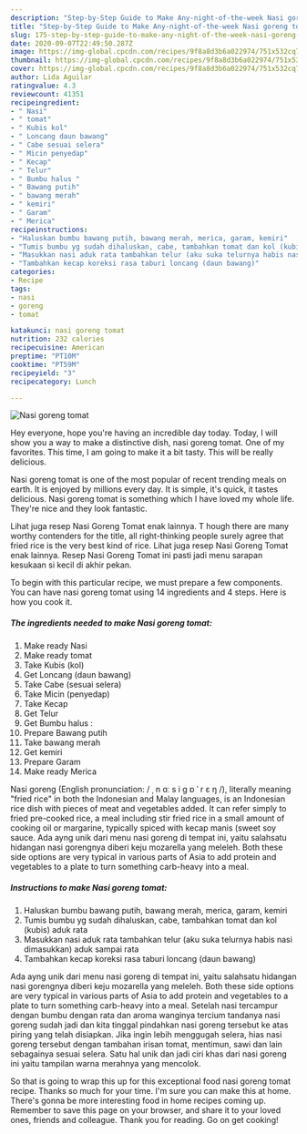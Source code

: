 ```yaml
---
description: "Step-by-Step Guide to Make Any-night-of-the-week Nasi goreng tomat"
title: "Step-by-Step Guide to Make Any-night-of-the-week Nasi goreng tomat"
slug: 175-step-by-step-guide-to-make-any-night-of-the-week-nasi-goreng-tomat
date: 2020-09-07T22:49:50.287Z
image: https://img-global.cpcdn.com/recipes/9f8a8d3b6a022974/751x532cq70/nasi-goreng-tomat-foto-resep-utama.jpg
thumbnail: https://img-global.cpcdn.com/recipes/9f8a8d3b6a022974/751x532cq70/nasi-goreng-tomat-foto-resep-utama.jpg
cover: https://img-global.cpcdn.com/recipes/9f8a8d3b6a022974/751x532cq70/nasi-goreng-tomat-foto-resep-utama.jpg
author: Lida Aguilar
ratingvalue: 4.3
reviewcount: 41351
recipeingredient:
- " Nasi"
- " tomat"
- " Kubis kol"
- " Loncang daun bawang"
- " Cabe sesuai selera"
- " Micin penyedap"
- " Kecap"
- " Telur"
- " Bumbu halus "
- " Bawang putih"
- " bawang merah"
- " kemiri"
- " Garam"
- " Merica"
recipeinstructions:
- "Haluskan bumbu bawang putih, bawang merah, merica, garam, kemiri"
- "Tumis bumbu yg sudah dihaluskan, cabe, tambahkan tomat dan kol (kubis) aduk rata"
- "Masukkan nasi aduk rata tambahkan telur (aku suka telurnya habis nasi dimasukkan) aduk sampai rata"
- "Tambahkan kecap koreksi rasa taburi loncang (daun bawang)"
categories:
- Recipe
tags:
- nasi
- goreng
- tomat

katakunci: nasi goreng tomat 
nutrition: 232 calories
recipecuisine: American
preptime: "PT10M"
cooktime: "PT59M"
recipeyield: "3"
recipecategory: Lunch

---
```



![Nasi goreng tomat](https://img-global.cpcdn.com/recipes/9f8a8d3b6a022974/751x532cq70/nasi-goreng-tomat-foto-resep-utama.jpg)

Hey everyone, hope you're having an incredible day today. Today, I will show you a way to make a distinctive dish, nasi goreng tomat. One of my favorites. This time, I am going to make it a bit tasty. This will be really delicious.

Nasi goreng tomat is one of the most popular of recent trending meals on earth. It is enjoyed by millions every day. It is simple, it's quick, it tastes delicious. Nasi goreng tomat is something which I have loved my whole life. They're nice and they look fantastic.

Lihat juga resep Nasi Goreng Tomat enak lainnya. T hough there are many worthy contenders for the title, all right-thinking people surely agree that fried rice is the very best kind of rice. Lihat juga resep Nasi Goreng Tomat enak lainnya. Resep Nasi Goreng Tomat ini pasti jadi menu sarapan kesukaan si kecil di akhir pekan.


To begin with this particular recipe, we must prepare a few components. You can have nasi goreng tomat using 14 ingredients and 4 steps. Here is how you cook it.

<!--inarticleads1-->

##### The ingredients needed to make Nasi goreng tomat:

1. Make ready  Nasi
1. Make ready  tomat
1. Take  Kubis (kol)
1. Get  Loncang (daun bawang)
1. Take  Cabe (sesuai selera)
1. Take  Micin (penyedap)
1. Take  Kecap
1. Get  Telur
1. Get  Bumbu halus :
1. Prepare  Bawang putih
1. Take  bawang merah
1. Get  kemiri
1. Prepare  Garam
1. Make ready  Merica


Nasi goreng (English pronunciation: / ˌ n ɑː s i ɡ ɒ ˈ r ɛ ŋ /), literally meaning &#34;fried rice&#34; in both the Indonesian and Malay languages, is an Indonesian rice dish with pieces of meat and vegetables added. It can refer simply to fried pre-cooked rice, a meal including stir fried rice in a small amount of cooking oil or margarine, typically spiced with kecap manis (sweet soy sauce. Ada ayng unik dari menu nasi goreng di tempat ini, yaitu salahsatu hidangan nasi gorengnya diberi keju mozarella yang meleleh. Both these side options are very typical in various parts of Asia to add protein and vegetables to a plate to turn something carb-heavy into a meal. 

<!--inarticleads2-->

##### Instructions to make Nasi goreng tomat:

1. Haluskan bumbu bawang putih, bawang merah, merica, garam, kemiri
1. Tumis bumbu yg sudah dihaluskan, cabe, tambahkan tomat dan kol (kubis) aduk rata
1. Masukkan nasi aduk rata tambahkan telur (aku suka telurnya habis nasi dimasukkan) aduk sampai rata
1. Tambahkan kecap koreksi rasa taburi loncang (daun bawang)


Ada ayng unik dari menu nasi goreng di tempat ini, yaitu salahsatu hidangan nasi gorengnya diberi keju mozarella yang meleleh. Both these side options are very typical in various parts of Asia to add protein and vegetables to a plate to turn something carb-heavy into a meal. Setelah nasi tercampur dengan bumbu dengan rata dan aroma wanginya tercium tandanya nasi goreng sudah jadi dan kita tinggal pindahkan nasi goreng tersebut ke atas piring yang telah disiapkan. Jika ingin lebih menggugah selera, hias nasi goreng tersebut dengan tambahan irisan tomat, mentimun, sawi dan lain sebagainya sesuai selera. Satu hal unik dan jadi ciri khas dari nasi goreng ini yaitu tampilan warna merahnya yang mencolok. 

So that is going to wrap this up for this exceptional food nasi goreng tomat recipe. Thanks so much for your time. I'm sure you can make this at home. There's gonna be more interesting food in home recipes coming up. Remember to save this page on your browser, and share it to your loved ones, friends and colleague. Thank you for reading. Go on get cooking!
